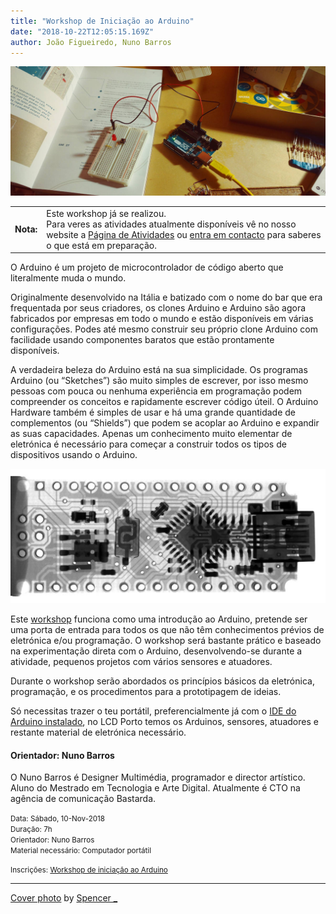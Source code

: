 ```yaml
---
title: "Workshop de Iniciação ao Arduino"
date: "2018-10-22T12:05:15.169Z"
author: João Figueiredo, Nuno Barros
---
```


![That wire goes where?](spencer-_-699369-unsplash.jpg)

|           |                               |
|-----------|-------------------------------|
| **Nota:** | Este workshop já se realizou.<br />Para veres as atividades atualmente disponíveis vê no nosso website a [Página de Atividades](https://lcdporto.org/atividades/) ou [entra em contacto](https://lcdporto.org/contactos) para saberes o que está em preparação.




O Arduino é um projeto de microcontrolador de código aberto que literalmente muda o mundo.

Originalmente desenvolvido na Itália e batizado com o nome do bar que era frequentada por seus criadores, os clones Arduino e Arduino são agora fabricados por empresas em todo o mundo e estão disponíveis em várias configurações. Podes até mesmo construir seu próprio clone Arduino com facilidade usando componentes baratos que estão prontamente disponíveis.

A verdadeira beleza do Arduino está na sua simplicidade. Os programas Arduino (ou “Sketches”) são muito simples de escrever, por isso mesmo pessoas com pouca ou nenhuma experiência em programação podem compreender os conceitos e rapidamente escrever código úteil. O Arduino Hardware também é simples de usar e há uma grande quantidade de complementos (ou “Shields”) que podem se acoplar ao Arduino e expandir as suas capacidades. Apenas um conhecimento muito elementar de eletrónica é necessário para começar a construir todos os tipos de dispositivos usando o Arduino.

![Look! Mee'bones!](mathew-schwartz-792854-unsplash.jpg)

Este [workshop][ws] funciona como uma introdução ao Arduino, pretende ser uma porta de entrada para todos os que não têm conhecimentos prévios de eletrónica e/ou programação. O workshop será bastante prático e baseado na experimentação direta com o Arduino, desenvolvendo-se durante a atividade, pequenos projetos com vários sensores e atuadores.

Durante o workshop serão abordados os princípios básicos da eletrónica, programação, e os procedimentos para a prototipagem de ideias.

Só necessitas trazer o teu portátil, preferencialmente já com o [IDE do Arduino instalado](https://www.arduino.cc/en/Main/Software), no LCD Porto temos os Arduinos, sensores, atuadores e restante material de eletrónica necessário.


#### Orientador: Nuno Barros

O Nuno Barros é Designer Multimédia, programador e director artístico. Aluno do Mestrado em Tecnologia e Arte Digital. Atualmente é CTO na agência de comunicação Bastarda.


<small>
Data: Sábado, 10-Nov-2018<br />
Duração: 7h<br />
Orientador: Nuno Barros<br />
Material necessário: Computador portátil

Inscrições: [Workshop de iniciação ao Arduino][ws]
</small>


---
<a href="https://unsplash.com/photos/lbqLxgvLt0U" target="_blank">Cover photo</a>
by <a href="https://unsplash.com/@spendude" target="_blank">Spencer _</a>

[ws]:https://lcdporto.org/atividades/workshop-introducao-ao-arduino
